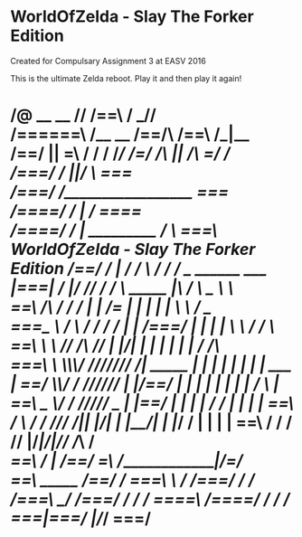 # WorldOfZelda - Slay The Forker Edition
Created for Compulsary Assignment 3 at EASV 2016

This is the ultimate Zelda reboot. Play it and then play it again!

/@
__        __   /\/
/==\      /  \_/\/   
/======\    \/\__ \__
/==/\  /\==\    /\_|__ \
/==/    ||    \=\ / / / /_/
/=/    /\ || /\   \=\/ /     
/===/   /   \||/   \   \===\
/===/   /_________________ \===\
/====/   / |                /  \====\
/====/   /   |  _________    /  \   \===\    WorldOfZelda - Slay The Forker Edition
/==/   /     | /   /  \ / / /  __________\_____      ______       ___
|===| /       |/   /____/ / /   \   _____ |\   /      \   _ \      \  \
\==\             /\   / / /     | |  /= \| | |        | | \ \     / _ \
\===\__    \    /  \ / / /   /  | | /===/  | |        | |  \ \   / / \ \
\==\ \    \\ /____/   /_\ //  | |_____/| | |        | |   | | / /___\ \
\===\ \   \\\\\\\/   /////// /|  _____ | | |        | |   | | |  ___  |
\==\/     \\\\/ / //////   \| |/==/ \| | |        | |   | | | /   \ |
\==\     _ \\/ / /////    _ | |==/     | |        | |  / /  | |   | |
\==\  / \ / / ///      /|\| |_____/| | |_____/| | |_/ /   | |   | |
\==\ /   / / /________/ |/_________|/_________|/_____/   /___\ /___\
\==\  /               | /==/
\=\  /________________|/=/    
\==\     _____     /==/
/ \===\   \   /   /===/
/ / /\===\  \_/  /===/
/ / /   \====\ /====/
/ / /      \===|===/
|/_/         \===/
=  
